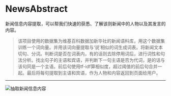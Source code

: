 ﻿# NewsAbstract



新闻信息内容提取，可以帮我们快速的获悉、了解该则新闻中的人物以及其发言的内容。

>   该项目使用的数据集为维基百科数据加新华社的新闻语料库，用这个数据集训练一个词向量。并用该词向量提取与‘说’相似的词生成词表。将新闻文本切句、分词。判断词是否在词表内，有的话则去除停用词后，进行词性和句法分析。找出句子的主语和宾语，并判断下一句主语是否为代词，是的话与该句同是一个主语。前后句使用tf-idf算相似度，超过阈值的前后句合并一起。最后将每句提取到主语和宾语，作为人物和内容返回到页面给用户。

------
![抽取新闻信息内容][1]

  [1]: https://i.ibb.co/8YY9yGK/image.png

